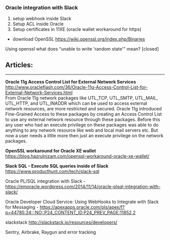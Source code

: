 ### Oracle integration with Slack

1. setup webhook inside Slack
2. Setup ACL inside Oracle
3. Setup certificates in 11XE (oracle wallet workaround for https)
 - download OpenSSL https://wiki.openssl.org/index.php/Binaries

  Using openssl what does “unable to write 'random state'” mean? [closed]

## Articles:
------------------------------------------------------------------



**Oracle 11g Access Control List for External Network Services**  
http://www.oracleflash.com/36/Oracle-11g-Access-Control-List-for-External-Network-Services.html  
From Oracle 11g network packages like UTL_TCP, UTL_SMTP, UTL_MAIL, UTL_HTTP, and UTL_INADDR which can be used to access external network resources, are more restricted and secured. Oracle 11g introduced Fine-Grained Access to these packages by creating an Access Control List to use any external network resource through these packages. Before this any user who had an execute privilege on these packages was able to do anything to any network resource like web and local mail servers etc. But now a user needs a little more then just an execute privilege on the network packages.

**OpenSSL workaround for Oracle XE wallet**
https://blog.hazrulnizam.com/openssl-workaround-oracle-xe-wallet/  

**Slack SQL - Execute SQL queries inside of Slack**
https://www.producthunt.com/tech/slack-sql

Oracle PL/SQL integration with Slack -
https://emoracle.wordpress.com/2014/11/14/oracle-plsql-integration-with-slack/  

Oracle Developer Cloud Service: Using WebHooks to Integrate with Slack for Messaging - https://apexapps.oracle.com/pls/apex/f?p=44785:24:::NO::P24_CONTENT_ID,P24_PREV_PAGE:11852,2


slackstack
http://slackstack.io/resources/developers/


Sentry, Airbrake, Raygun and error tracking
